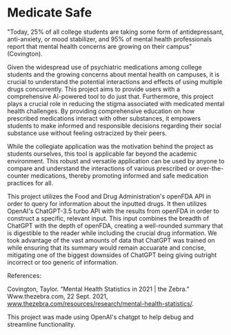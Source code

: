 # Medicate Safe


"Today, 25% of all college students are taking some form of antidepressant, anti-anxiety, or mood stabilizer, and 95% of mental health professionals report that mental health concerns are growing on their campus" (Covington).

Given the widespread use of psychiatric medications among college students and the growing concerns about mental health on campuses, it is crucial to understand the potential interactions and effects of using multiple drugs concurrently. This project aims to provide users with a comprehensive AI-powered tool to do just that. Furthermore, this project plays a crucial role in reducing the stigma associated with medicated mental health challenges. By providing comprehensive education on how prescribed medications interact with other substances, it empowers students to make informed and responsible decisions regarding their social substance use without feeling ostracized by their peers.

While the collegiate application was the motivation behind the project as students ourselves, this tool is applicable far beyond the academic environment. This robust and versatile application can be used by anyone to compare and understand the interactions of various prescribed or over-the-counter medications, thereby promoting informed and safe medication practices for all.



This project utilizes the Food and Drug Administration's openFDA API in order to query for information about the inputted drugs. It then utilizes OpenAI's ChatGPT-3.5 turbo API with the results from openFDA in order to construct a specific, relevant input. This input combines the breadth of ChatGPT with the depth of openFDA, creating a well-rounded summary that is digestible to the reader while including the crucial drug information. We took advantage of the vast amounts of data that ChatGPT was trained on while ensuring that its summary would remain accuarate and concise, mitigating one of the biggest downsides of ChatGPT being giving outright incorrect or too generic of information.


References:

Covington, Taylor. “Mental Health Statistics in 2021 | the Zebra.” Www.thezebra.com, 22 Sept. 2021, www.thezebra.com/resources/research/mental-health-statistics/.

This project was made using OpenAI's chatgpt to help debug and streamline functionality. 



